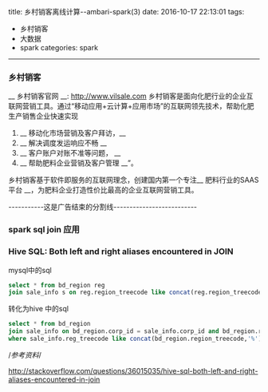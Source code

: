 title: 乡村销客离线计算--ambari-spark(3)
date: 2016-10-17 22:13:01
tags:
- 乡村销客
- 大数据
- spark
categories: spark
---

### 乡村销客
__ 乡村销客官网 __: http://www.vilsale.com 
乡村销客是面向化肥行业的企业互联网营销工具。通过“移动应用+云计算+应用市场”的互联网领先技术，帮助化肥生产销售企业快速实现  
<!-- more -->
1. __ 移动化市场营销及客户拜访，__  
1. __ 解决调度发运响应不畅  __  
1. __ 客户账户对账不准等问题， __  
1. __ 帮助肥料企业营销及客户管理 __”。 

乡村销客基于软件即服务的互联网理念，创建国内第一个专注__ 肥料行业的SAAS平台 __，为肥料企业打造性价比最高的企业互联网营销工具。
 
-----------这是广告结束的分割线--------------------------

###  spark sql  join  应用

### Hive SQL: Both left and right aliases encountered in JOIN


mysql中的sql 

```sql
select * from bd_region reg 
join sale_info s on reg.region_treecode like concat(reg.region_treecode ,'%') ;
```


转化为hive 中的sql

```sql
select * from bd_region 
join sale_info on bd_region.corp_id = sale_info.corp_id and bd_region.region_type = 0 
where sale_info.reg_treecode like concat(bd_region.region_treecode,'%') ;
```


/*参考资料*/

http://stackoverflow.com/questions/36015035/hive-sql-both-left-and-right-aliases-encountered-in-join


